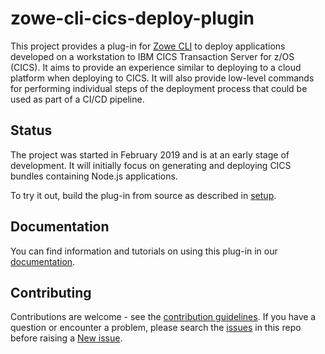 # zowe-cli-cics-deploy-plugin

This project provides a plug-in for [Zowe CLI](https://github.com/zowe/zowe-cli) to deploy applications developed on a workstation to IBM CICS Transaction Server for z/OS (CICS). It aims to provide an experience similar to deploying to a cloud platform when deploying to CICS. It will also provide low-level commands for performing individual steps of the deployment process that could be used as part of a CI/CD pipeline.

## Status

The project was started in February 2019 and is at an early stage of development. It will initially focus on generating and deploying CICS bundles containing Node.js applications.

To try it out, build the plug-in from source as described in [setup](docs-internal/tutorials/Setup.md).

## Documentation

You can find information and tutorials on using this plug-in in our [documentation](https://ibm.github.io/zowe-cli-cics-deploy-plugin/index.html).

## Contributing

Contributions are welcome - see the [contribution guidelines](CONTRIBUTING.md). If you have a question or encounter a problem, please search the [issues](https://github.com/IBM/zowe-cli-cics-deploy-plugin/issues) in this repo before raising a [New issue](https://github.com/IBM/zowe-cli-cics-deploy-plugin/issues/new).

